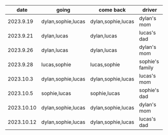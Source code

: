 | date | going | come back | driver|
|------|-------|-----------|-------|
|2023.9.19| dylan,sophie,lucas | dylan,sophie,lucas| dylan's mom| 
|2023.9.21| dylan,lucas  | dylan,lucas  | lucas's dad|
|2023.9.26| dylan,lucas  | dylan,lucas  | dylan's mom|
|2023.9.28| lucas,sophie | lucas,sophie | sophie's family|
|2023.10.3| dylan,sophie,lucas | dylan,sophie,lucas| lucas's mom| 
|2023.10.5| sophie,lucas | sophie,lucas | sophie's dad| 
|2023.10.10| dylan,sophie,lucas | dylan,sophie,lucas| dylan's mom|
|2023.10.12| dylan,sophie,lucas | dylan,sophie,lucas| lucas's dad|
